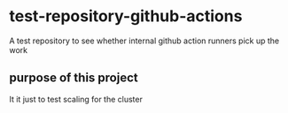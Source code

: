 # test-repository-github-actions

A test repository to see whether internal github action runners pick up the work

## purpose of this project

It it just to test scaling for the cluster





